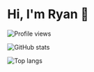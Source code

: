 # Hi, I'm Ryan 👋

![Profile views](https://komarev.com/ghpvc/?username=ryan-griffin)

![GitHub stats](https://github-readme-stats.vercel.app/api?username=ryan-griffin&theme=transparent&show_icons=true)

![Top langs](https://github-readme-stats.vercel.app/api/top-langs/?username=ryan-griffin&layout=compact&theme=transparent)
